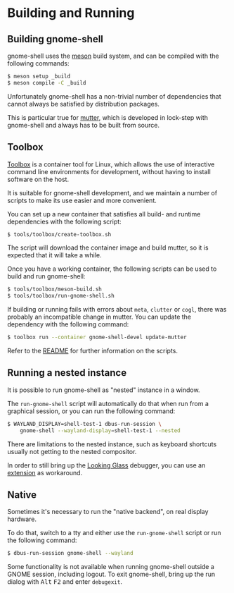 # Building and Running

## Building gnome-shell

gnome-shell uses the [meson] build system, and can be compiled
with the following commands:

```sh
$ meson setup _build
$ meson compile -C _build
```

Unfortunately gnome-shell has a non-trivial number of dependencies
that cannot always be satisfied by distribution packages.

This is particular true for [mutter], which is developed in lock-step
with gnome-shell and always has to be built from source.

[meson]: https://mesonbuild.com/
[mutter]: https://mutter.gnome.org

## Toolbox

[Toolbox][toolbox] is a container tool for Linux, which allows the use of
interactive command line environments for development, without having to
install software on the host.

It is suitable for gnome-shell development, and we maintain a number of scripts
to make its use easier and more convenient.

You can set up a new container that satisfies all build- and runtime
dependencies with the following script:

```sh
$ tools/toolbox/create-toolbox.sh
```

The script will download the container image and build mutter, so it is
expected that it will take a while.

Once you have a working container, the following scripts can be
used to build and run gnome-shell:

```sh
$ tools/toolbox/meson-build.sh
$ tools/toolbox/run-gnome-shell.sh
```

If building or running fails with errors about `meta`, `clutter` or `cogl`,
there was probably an incompatible change in mutter. You can update the
dependency with the following command:

```sh
$ toolbox run --container gnome-shell-devel update-mutter
```

Refer to the [README][toolbox-tools] for further information on the scripts.

[toolbox]: https://containertoolbx.org/
[toolbox-tools]: ../tools/toolbox/README.md

## Running a nested instance

It is possible to run gnome-shell as "nested" instance in a window.

The `run-gnome-shell` script will automatically do that when run from
a graphical session, or you can run the following command:

```sh
$ WAYLAND_DISPLAY=shell-test-1 dbus-run-session \
    gnome-shell --wayland-display=shell-test-1 --nested
```

There are limitations to the nested instance, such as keyboard shortcuts
usually not getting to the nested compositor.

In order to still bring up the [Looking Glass][lg] debugger, you can
use an [extension][lg-button] as workaround.

[lg]: ./looking-glass.md
[lg-button]: https://extensions.gnome.org/extension/2296/looking-glass-button/

## Native

Sometimes it's necessary to run the "native backend", on real display hardware.

To do that, switch to a tty and either use the `run-gnome-shell` script
or run the following command:

```sh
$ dbus-run-session gnome-shell --wayland
```

Some functionality is not available when running gnome-shell outside a GNOME
session, including logout. To exit gnome-shell, bring up the run dialog with
<kbd>Alt</kbd> <kbd>F2</kbd> and enter `debugexit`.
